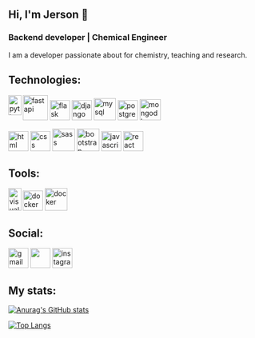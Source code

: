 ## Hi, I'm Jerson 👋
### Backend developer | Chemical Engineer

I am a developer passionate about for chemistry, teaching and research.

## Technologies:
<img align= "left" src='https://cdn.jsdelivr.net/gh/devicons/devicon/icons/python/python-original.svg' alt='python' width= "26px" height='40'> <img src="https://cdn.jsdelivr.net/gh/devicons/devicon/icons/fastapi/fastapi-original-wordmark.svg" alt='fastapi' height='50'/> <img src="https://cdn.jsdelivr.net/gh/devicons/devicon/icons/flask/flask-original.svg" alt='flask' height='40'/> <img src='https://cdn.jsdelivr.net/gh/devicons/devicon/icons/django/django-plain.svg' alt='django' height='40'> <img src='https://cdn.jsdelivr.net/gh/devicons/devicon/icons/mysql/mysql-original-wordmark.svg' alt='mysql' height='44'> <img src='https://cdn.jsdelivr.net/gh/devicons/devicon/icons/postgresql/postgresql-original.svg' alt='postgre' height='40'>  <img src='https://cdn.jsdelivr.net/gh/devicons/devicon/icons/mongodb/mongodb-original-wordmark.svg' alt='mongodb' height='42'>

<img src='https://cdn.jsdelivr.net/gh/devicons/devicon/icons/html5/html5-original.svg' alt='html' height='40'> <img src='https://cdn.jsdelivr.net/gh/devicons/devicon/icons/css3/css3-original.svg' alt='css' height='40'> <img src="https://cdn.jsdelivr.net/gh/devicons/devicon/icons/sass/sass-original.svg" alt='sass' height='45' /> <img src='https://cdn.jsdelivr.net/gh/devicons/devicon/icons/bootstrap/bootstrap-original.svg' alt='bootstrap' height='45'> <img src='https://cdn.jsdelivr.net/gh/devicons/devicon/icons/javascript/javascript-original.svg' alt='javascript' height='40'> <img src='https://cdn.jsdelivr.net/gh/devicons/devicon/icons/react/react-original.svg' alt='react' height='40'>

## Tools:
<img align= "left" src='https://cdn.jsdelivr.net/gh/devicons/devicon/icons/vscode/vscode-original.svg' alt='visual studio code' width= "26px" height='45'> <img src="https://cdn.jsdelivr.net/gh/devicons/devicon/icons/git/git-plain.svg" alt='docker' height='40'/> <img src="https://cdn.jsdelivr.net/gh/devicons/devicon/icons/docker/docker-original-wordmark.svg" alt='docker' height='45'/>



## Social:

[<img src='https://img.shields.io/badge/Gmail-D14836?style=for-the-badge&logo=gmail&logoColor=white' alt='gmail' height='40'>](mailto:jerson.mosquera.p@gmail.com)   [<img src='https://img.shields.io/badge/LinkedIn-0077B5?style=for-the-badge&logo=linkedin&logoColor=white' height='40'>](https://www.linkedin.com/in/jerson-mosquera-pretelt-623507a2/) [<img src='https://img.shields.io/badge/Instagram-E4405F?style=for-the-badge&logo=instagram&logoColor=white' alt='instagram' height='40'>](https://www.instagram.com/jemos26/)

## My stats:

[![Anurag's GitHub stats](https://github-readme-stats.vercel.app/api?username=jemosdev&theme=tokyonight)](https://github.com/anuraghazra/github-readme-stats)


[![Top Langs](https://github-readme-stats.vercel.app/api/top-langs/?username=jemosdev&layout=compact&theme=tokyonight)](https://github.com/anuraghazra/github-readme-stats)
